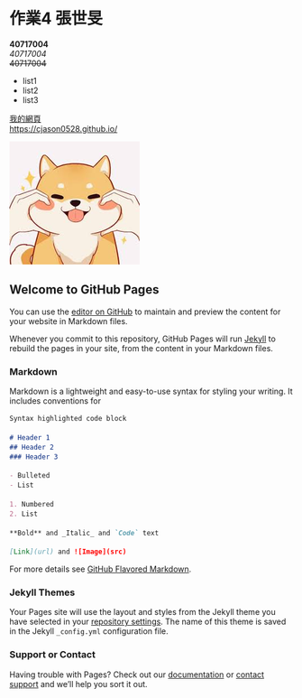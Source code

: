 # 作業4 張世旻   
**40717004**  
*40717004*  
~~40717004~~   

* list1
* list2
* list3   

[我的網頁](https://cjason0528.github.io/)   
https://cjason0528.github.io/   

![Hello](https://github.com/cjason0528/cjason0528.github.io/blob/main/dog.jpg)   

## Welcome to GitHub Pages

You can use the [editor on GitHub](https://github.com/cjason0528/cjason0528.github.io/edit/main/README.md) to maintain and preview the content for your website in Markdown files.

Whenever you commit to this repository, GitHub Pages will run [Jekyll](https://jekyllrb.com/) to rebuild the pages in your site, from the content in your Markdown files.

### Markdown

Markdown is a lightweight and easy-to-use syntax for styling your writing. It includes conventions for

```markdown
Syntax highlighted code block

# Header 1
## Header 2
### Header 3

- Bulleted
- List

1. Numbered
2. List

**Bold** and _Italic_ and `Code` text

[Link](url) and ![Image](src)
```

For more details see [GitHub Flavored Markdown](https://guides.github.com/features/mastering-markdown/).

### Jekyll Themes

Your Pages site will use the layout and styles from the Jekyll theme you have selected in your [repository settings](https://github.com/cjason0528/cjason0528.github.io/settings). The name of this theme is saved in the Jekyll `_config.yml` configuration file.

### Support or Contact

Having trouble with Pages? Check out our [documentation](https://docs.github.com/categories/github-pages-basics/) or [contact support](https://support.github.com/contact) and we’ll help you sort it out.

